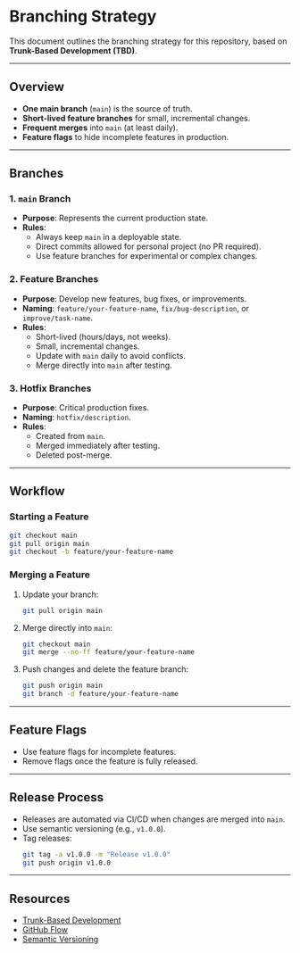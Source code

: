 # Branching Strategy

This document outlines the branching strategy for this repository, based on **Trunk-Based Development (TBD)**.

---

## Overview

- **One main branch** (`main`) is the source of truth.
- **Short-lived feature branches** for small, incremental changes.
- **Frequent merges** into `main` (at least daily).
- **Feature flags** to hide incomplete features in production.

---

## Branches

### 1. `main` Branch

- **Purpose**: Represents the current production state.
- **Rules**:
  - Always keep `main` in a deployable state.
  - Direct commits allowed for personal project (no PR required).
  - Use feature branches for experimental or complex changes.

### 2. Feature Branches

- **Purpose**: Develop new features, bug fixes, or improvements.
- **Naming**: `feature/your-feature-name`, `fix/bug-description`, or `improve/task-name`.
- **Rules**:
  - Short-lived (hours/days, not weeks).
  - Small, incremental changes.
  - Update with `main` daily to avoid conflicts.
  - Merge directly into `main` after testing.

### 3. Hotfix Branches

- **Purpose**: Critical production fixes.
- **Naming**: `hotfix/description`.
- **Rules**:
  - Created from `main`.
  - Merged immediately after testing.
  - Deleted post-merge.

---

## Workflow

### Starting a Feature

```bash
git checkout main
git pull origin main
git checkout -b feature/your-feature-name
```

### Merging a Feature

1. Update your branch:
   ```bash
   git pull origin main
   ```
2. Merge directly into `main`:
   ```bash
   git checkout main
   git merge --no-ff feature/your-feature-name
   ```
3. Push changes and delete the feature branch:
   ```bash
   git push origin main
   git branch -d feature/your-feature-name
   ```

<!-- --- -->

<!-- ## Pull Request (PR) Guidelines

- **Title**: Clear and descriptive.
- **Description**: Explain the purpose, include screenshots, and reference issues.
- **Review**: Address all comments before merging.
- **Tests**: Ensure all tests pass and add new tests for new features. -->

---

## Feature Flags

- Use feature flags for incomplete features.
- Remove flags once the feature is fully released.

---

## Release Process

- Releases are automated via CI/CD when changes are merged into `main`.
- Use semantic versioning (e.g., `v1.0.0`).
- Tag releases:
  ```bash
  git tag -a v1.0.0 -m "Release v1.0.0"
  git push origin v1.0.0
  ```

---

## Resources

- [Trunk-Based Development](https://trunkbaseddevelopment.com/)
- [GitHub Flow](https://docs.github.com/en/get-started/quickstart/github-flow)
- [Semantic Versioning](https://semver.org/)
